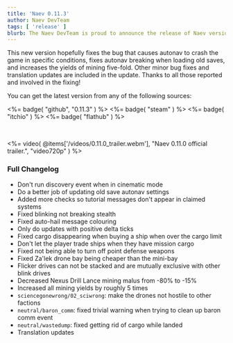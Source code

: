 ```yaml
---
title: 'Naev 0.11.3'
author: Naev DevTeam
tags: [ 'release' ]
blurb: The Naev DevTeam is proud to announce the release of Naev version 0.11.3.
---
```


This new version hopefully fixes the bug that causes autonav to crash the game
in specific conditions, fixes autonav breaking when loading old saves, and
increases the yields of mining five-fold. Other minor bug fixes and translation
updates are included in the update.  Thanks to all those reported and involved
in the fixing!

You can get the latest version from any of the following sources:

<%= badge( "github", "0.11.3" ) %>
<%= badge( "steam" ) %>
<%= badge( "itchio" ) %>
<%= badge( "flathub" ) %>

<br>

<%= video( @items['/videos/0.11.0_trailer.webm'], "Naev 0.11.0 official trailer.", "video720p" ) %>

### Full Changelog

* Don't run discovery event when in cinematic mode
* Do a better job of updating old save autonav settings
* Added more checks so tutorial messages don't appear in claimed systems
* Fixed blinking not breaking stealth
* Fixed auto-hail message colouring
* Only do updates with positive delta ticks
* Fixed cargo disappearing when buying a ship when over the cargo limit
* Don't let the player trade ships when they have mission cargo
* Fixed not being able to turn off point defense weapons
* Fixed Za'lek drone bay being cheaper than the mini-bay
* Flicker drives can not be stacked and are mutually exclusive with other blink drives
* Decreased Nexus Drill Lance mining malus from -80% to -15%
* Increased all mining yields by roughly 5 times
* `sciencegonewrong/02_sciwrong`: make the drones not hostile to other factions
* `neutral/baron_comm`: fixed trivial warning when trying to clean up baron comm event
* `neutral/wastedump`: fixed getting rid of cargo while landed
* Translation updates
